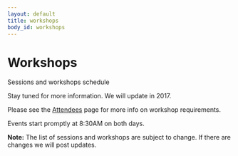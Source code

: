 ```yaml
---
layout: default
title: workshops
body_id: workshops
---
```


# Workshops

<p class="lead">

Sessions and workshops schedule
</p>
<p>
Stay tuned for more information. We will update in 2017.

Please see the <a href="{{ site.url }}/attendee">Attendees</a> page for more info on workshop requirements.
</p>
<p>
Events start promptly at 8:30AM on both days.
</p>


<b>Note:</b> The list of sessions and workshops are subject to change. If there are changes we will post updates.

